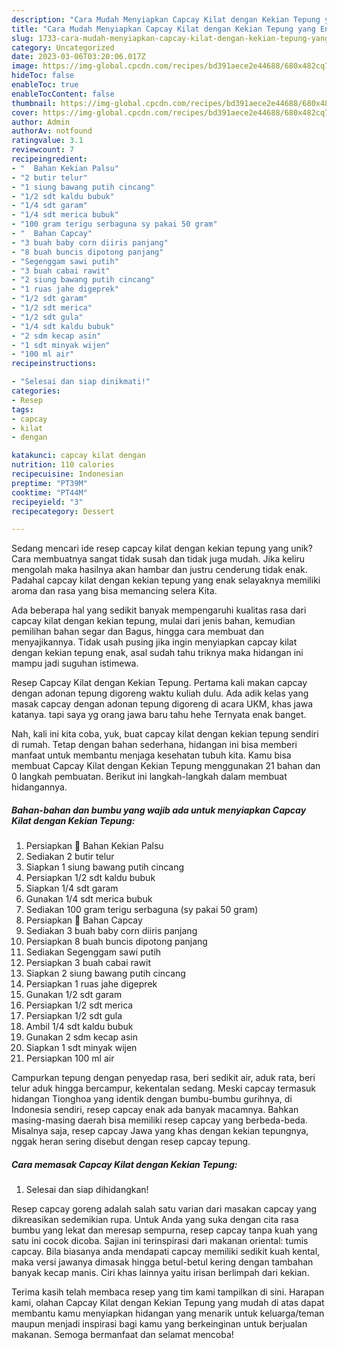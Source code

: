 ```yaml
---
description: "Cara Mudah Menyiapkan Capcay Kilat dengan Kekian Tepung yang Enak"
title: "Cara Mudah Menyiapkan Capcay Kilat dengan Kekian Tepung yang Enak"
slug: 1733-cara-mudah-menyiapkan-capcay-kilat-dengan-kekian-tepung-yang-enak
category: Uncategorized
date: 2023-03-06T03:20:06.017Z
image: https://img-global.cpcdn.com/recipes/bd391aece2e44688/680x482cq70/capcay-kilat-dengan-kekian-tepung-foto-resep-utama.jpg
hideToc: false
enableToc: true
enableTocContent: false
thumbnail: https://img-global.cpcdn.com/recipes/bd391aece2e44688/680x482cq70/capcay-kilat-dengan-kekian-tepung-foto-resep-utama.jpg
cover: https://img-global.cpcdn.com/recipes/bd391aece2e44688/680x482cq70/capcay-kilat-dengan-kekian-tepung-foto-resep-utama.jpg
author: Admin
authorAv: notfound
ratingvalue: 3.1
reviewcount: 7
recipeingredient:
- "  Bahan Kekian Palsu"
- "2 butir telur"
- "1 siung bawang putih cincang"
- "1/2 sdt kaldu bubuk"
- "1/4 sdt garam"
- "1/4 sdt merica bubuk"
- "100 gram terigu serbaguna sy pakai 50 gram"
- "  Bahan Capcay"
- "3 buah baby corn diiris panjang"
- "8 buah buncis dipotong panjang"
- "Segenggam sawi putih"
- "3 buah cabai rawit"
- "2 siung bawang putih cincang"
- "1 ruas jahe digeprek"
- "1/2 sdt garam"
- "1/2 sdt merica"
- "1/2 sdt gula"
- "1/4 sdt kaldu bubuk"
- "2 sdm kecap asin"
- "1 sdt minyak wijen"
- "100 ml air"
recipeinstructions:

- "Selesai dan siap dinikmati!"
categories:
- Resep
tags:
- capcay
- kilat
- dengan

katakunci: capcay kilat dengan 
nutrition: 110 calories
recipecuisine: Indonesian
preptime: "PT39M"
cooktime: "PT44M"
recipeyield: "3"
recipecategory: Dessert

---
```





Sedang mencari ide resep capcay kilat dengan kekian tepung yang unik? Cara membuatnya sangat tidak susah dan tidak juga mudah. Jika keliru mengolah maka hasilnya akan hambar dan justru cenderung tidak enak. Padahal capcay kilat dengan kekian tepung yang enak selayaknya memiliki aroma dan rasa yang bisa memancing selera Kita.





Ada beberapa hal yang sedikit banyak mempengaruhi kualitas rasa dari capcay kilat dengan kekian tepung, mulai dari jenis bahan, kemudian pemilihan bahan segar dan Bagus, hingga cara membuat dan menyajikannya. Tidak usah pusing jika ingin menyiapkan capcay kilat dengan kekian tepung enak,      asal sudah tahu triknya maka hidangan ini mampu jadi suguhan istimewa.














Resep Capcay Kilat dengan Kekian Tepung. Pertama kali makan capcay dengan adonan tepung digoreng waktu kuliah dulu. Ada adik kelas yang masak capcay dengan adonan tepung digoreng di acara UKM, khas jawa katanya. tapi saya yg orang jawa baru tahu hehe Ternyata enak banget.






Nah, kali ini kita coba, yuk, buat capcay kilat dengan kekian tepung sendiri di rumah. Tetap dengan bahan sederhana, hidangan ini bisa memberi manfaat untuk membantu menjaga kesehatan tubuh kita. Kamu bisa membuat Capcay Kilat dengan Kekian Tepung menggunakan 21 bahan dan 0 langkah pembuatan. Berikut ini langkah-langkah dalam membuat hidangannya.

<!--inarticleads1-->

##### Bahan-bahan dan bumbu yang wajib ada untuk menyiapkan Capcay Kilat dengan Kekian Tepung:

1. Persiapkan  🥗 Bahan Kekian Palsu
1. Sediakan 2 butir telur
1. Siapkan 1 siung bawang putih cincang
1. Persiapkan 1/2 sdt kaldu bubuk
1. Siapkan 1/4 sdt garam
1. Gunakan 1/4 sdt merica bubuk
1. Sediakan 100 gram terigu serbaguna (sy pakai 50 gram)
1. Persiapkan  🥗 Bahan Capcay
1. Sediakan 3 buah baby corn diiris panjang
1. Persiapkan 8 buah buncis dipotong panjang
1. Sediakan Segenggam sawi putih
1. Persiapkan 3 buah cabai rawit
1. Siapkan 2 siung bawang putih cincang
1. Persiapkan 1 ruas jahe digeprek
1. Gunakan 1/2 sdt garam
1. Persiapkan 1/2 sdt merica
1. Persiapkan 1/2 sdt gula
1. Ambil 1/4 sdt kaldu bubuk
1. Gunakan 2 sdm kecap asin
1. Siapkan 1 sdt minyak wijen
1. Persiapkan 100 ml air


Campurkan tepung dengan penyedap rasa, beri sedikit air, aduk rata, beri telur aduk hingga bercampur, kekentalan sedang. Meski capcay termasuk hidangan Tionghoa yang identik dengan bumbu-bumbu gurihnya, di Indonesia sendiri, resep capcay enak ada banyak macamnya. Bahkan masing-masing daerah bisa memiliki resep capcay yang berbeda-beda. Misalnya saja, resep capcay Jawa yang khas dengan kekian tepungnya, nggak heran sering disebut dengan resep capcay tepung. 

<!--inarticleads2-->

##### Cara memasak Capcay Kilat dengan Kekian Tepung:


1. Selesai dan siap dihidangkan!

Resep capcay goreng adalah salah satu varian dari masakan capcay yang dikreasikan sedemikian rupa. Untuk Anda yang suka dengan cita rasa bumbu yang lekat dan meresap sempurna, resep capcay tanpa kuah yang satu ini cocok dicoba. Sajian ini terinspirasi dari makanan oriental: tumis capcay. Bila biasanya anda mendapati capcay memiliki sedikit kuah kental, maka versi jawanya dimasak hingga betul-betul kering dengan tambahan banyak kecap manis. Ciri khas lainnya yaitu irisan berlimpah dari kekian. 

Terima kasih telah membaca resep yang tim kami tampilkan di sini. Harapan kami, olahan Capcay Kilat dengan Kekian Tepung yang mudah di atas dapat membantu kamu menyiapkan hidangan yang menarik untuk keluarga/teman maupun menjadi inspirasi bagi kamu yang berkeinginan untuk berjualan makanan. Semoga bermanfaat dan selamat mencoba!

